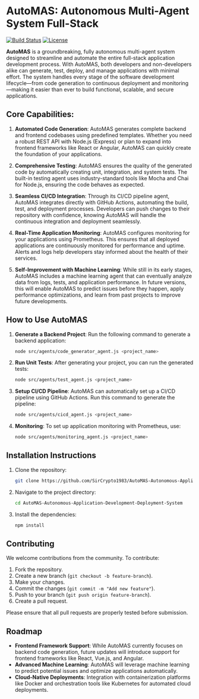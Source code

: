 
# AutoMAS: Autonomous Multi-Agent System Full-Stack

[![Build Status](https://img.shields.io/badge/build-passing-brightgreen)](https://github.com/SirCrypto1983/AutoMAS)
[![License](https://img.shields.io/badge/license-MIT-blue.svg)](LICENSE)

**AutoMAS** is a groundbreaking, fully autonomous multi-agent system designed to streamline and automate the entire full-stack application development process. With AutoMAS, both developers and non-developers alike can generate, test, deploy, and manage applications with minimal effort. The system handles every stage of the software development lifecycle—from code generation to continuous deployment and monitoring—making it easier than ever to build functional, scalable, and secure applications.

## Core Capabilities:
1. **Automated Code Generation**: 
   AutoMAS generates complete backend and frontend codebases using predefined templates. Whether you need a robust REST API with Node.js (Express) or plan to expand into frontend frameworks like React or Angular, AutoMAS can quickly create the foundation of your applications.
   
2. **Comprehensive Testing**:
   AutoMAS ensures the quality of the generated code by automatically creating unit, integration, and system tests. The built-in testing agent uses industry-standard tools like Mocha and Chai for Node.js, ensuring the code behaves as expected.
   
3. **Seamless CI/CD Integration**:
   Through its CI/CD pipeline agent, AutoMAS integrates directly with GitHub Actions, automating the build, test, and deployment processes. Developers can push changes to their repository with confidence, knowing AutoMAS will handle the continuous integration and deployment seamlessly.
   
4. **Real-Time Application Monitoring**:
   AutoMAS configures monitoring for your applications using Prometheus. This ensures that all deployed applications are continuously monitored for performance and uptime. Alerts and logs help developers stay informed about the health of their services.
   
5. **Self-Improvement with Machine Learning**:
   While still in its early stages, AutoMAS includes a machine learning agent that can eventually analyze data from logs, tests, and application performance. In future versions, this will enable AutoMAS to predict issues before they happen, apply performance optimizations, and learn from past projects to improve future developments.

## How to Use AutoMAS

1. **Generate a Backend Project**:
   Run the following command to generate a backend application:
   ```bash
   node src/agents/code_generator_agent.js <project_name>
   ```

2. **Run Unit Tests**:
   After generating your project, you can run the generated tests:
   ```bash
   node src/agents/test_agent.js <project_name>
   ```

3. **Setup CI/CD Pipeline**:
   AutoMAS can automatically set up a CI/CD pipeline using GitHub Actions. Run this command to generate the pipeline:
   ```bash
   node src/agents/cicd_agent.js <project_name>
   ```

4. **Monitoring**:
   To set up application monitoring with Prometheus, use:
   ```bash
   node src/agents/monitoring_agent.js <project_name>
   ```

## Installation Instructions
1. Clone the repository:
   ```bash
   git clone https://github.com/SirCrypto1983/AutoMAS-Autonomous-Application-Development-Deployment-System.git
   ```
2. Navigate to the project directory:
   ```bash
   cd AutoMAS-Autonomous-Application-Development-Deployment-System
   ```
3. Install the dependencies:
   ```bash
   npm install
   ```

## Contributing
We welcome contributions from the community. To contribute:
1. Fork the repository.
2. Create a new branch (`git checkout -b feature-branch`).
3. Make your changes.
4. Commit the changes (`git commit -m "Add new feature"`).
5. Push to your branch (`git push origin feature-branch`).
6. Create a pull request.

Please ensure that all pull requests are properly tested before submission.

## Roadmap
- **Frontend Framework Support**: While AutoMAS currently focuses on backend code generation, future updates will introduce support for frontend frameworks like React, Vue.js, and Angular.
- **Advanced Machine Learning**: AutoMAS will leverage machine learning to predict potential issues and optimize applications automatically.
- **Cloud-Native Deployments**: Integration with containerization platforms like Docker and orchestration tools like Kubernetes for automated cloud deployments.
